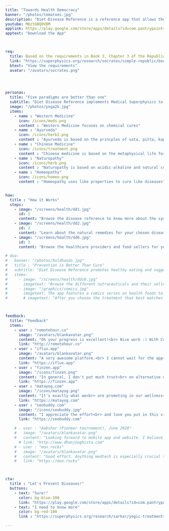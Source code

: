 ```yaml
---
title: "Towards Health Democracy"
banner: "/photos/tomatoes.jpg"
description: "Diet-Disease Reference is a reference app that allows the five health paradigms of Western Medicine, Ayurveda, Chinese Medicine, Naturopathy, and Homeopathy"
youtube: M8ztGBQOVDM
applink: https://play.google.com/store/apps/details?id=com.pantrypoints.diet
apptext: "Download the App"
  


req:
  title: Based on the requirements in Book 3, Chapter 3 of the Republic
  link: "https://superphysics.org/research/socrates/simple-republic/book-3/chapter-3"
  btext: "View the requirements"
  avatar: "/avatars/socrates.png"




personas:  
  title: "Five paradigms are better than one"
  subtitle: "Diet Disease Reference implements Medical Superphysics to use the 5 major medical belief-systems to solve diseases"
  image: "/photos/yoga2k.jpg"
  items:
    - name : "Western Medicine"
      icon: /icons/meds.png
      content : "Western Medicine focuses on chemical cures"
    - name : "Ayurveda"
      icon: /icons/herb2.png
      content : "Ayurveda is based on the princples of vata, pitta, kapha"
    - name : "Chinese Medicine"
      icon: /icons/treatment.png
      content : "Chinese medicine is based on the metaphysical life force called chi"
    - name : "Naturopathy"
      icon: /icons/herb.png
      content : "Naturopathy is based on acidic-alkaline and natural cures"
    - name : "Homeopathy"
      icon: /icons/homeo.png
      content : "Homeopathy uses like properties to cure like diseases"      


how:
  title : "How it Works"
  steps:
    - image: "/screens/health/dd1.jpg"
      id: 1
      content: "Browse the disease reference to know more about the symptoms and known treatments"  
    - image: "/screens/health/dd2.jpg"
      id: 2
      content: "Learn about the natural remedies for your chosen disease"
    - image: "/screens/health/dd6.jpg"
      id: 3
      content: "Browse the healthcare providers and food sellers for your health problem"      

# duo:
#   banner: "/photos/holdhands.jpg"
#   title : "Prevention is Better Than Cure"
#   subtitle: "Diet Disease Reference promotes healthy eating and suggests the proper food to prevent common diseases. It also has comics narrating the battle between healthy food and junk food."
#   items:
#     - image: "/screens/health/dds0.jpg"
#       imagetext: "Browse the different nutraceuticals and their sellers, to help you optimize your health"
#     - image: "/graphics/comics.jpg"
#       imagetext: The app features a comics series on health foods to engage children 
#       # imagetext: "After you choose the treatment that best matches with you, browse the local third-party suppliers, some of which allow moneyless payments"



feedback:
  title: "Feedback"
  items:
    - user : "remotehour.co"
      image: "/avatars/blankavatar.png"
      content: "Oh your progress is excellent!<br> Nice work :) With Covid-19,<br> we came to be careful about<br> our health. So your product<br> will be demanded"
      link: "http://remotehour.co"
    - user : "iflux.app"
      image: "/avatars/blankavatar.png"
      content: "A very awesome platform.<br> I cannot wait for the app<br> to be released" 
      link: "https://iflux.app"
    - user : "finzen.app"
      image: "/icons/finzen.png"
      content: "In general, I don't put much trust<br> on alternative medicine,<br> but I think that it does<br> have a place in our modern health system<br> and it can be a great complement. " 
      link: "https://finzen.app"      
    - user : "matayog.com"
      image: "/icons/matayog.png"
      content: "It's exactly what we<br> are promoting in our wellness<br> center -- a holistic<br> health system!" 
      link: "https://matayog.com"
    - user : "seobuddy.com"
      image: "/icons/seobuddy.jpg"
      content: "I appreciate the effort<br> and love you put in this vision." 
      link: "https://seobuddy.com"

    # - user : "Aabshar (Pioneer tournament), June 2020"
    #   image: "/avatars/blankavatar.png"
    #   content: "Looking forward to mobile app and website. I believe new medicines are more advanced"
      # link: "http://www.dhanjooghista.com"
    # - user : "mon.rocks"
    #   image: "/avatars/blankavatar.png"
    #   content: "Good effort. Anything medtech is especially crucial these days" 
    #   link: "https://mon.rocks"



cta:
  title : "Let's Prevent Diseases!"
  buttons:
    - text: "Sure!"
      color: bg-blue-100
      link: "https://play.google.com/store/apps/details?id=com.pantrypoints.diet&pli=1"
    - text: "I need to know more"
      color: bg-red-100    
      link : "https://superphysics.org/research/sarkar/yogic-treatments/"

---
```


